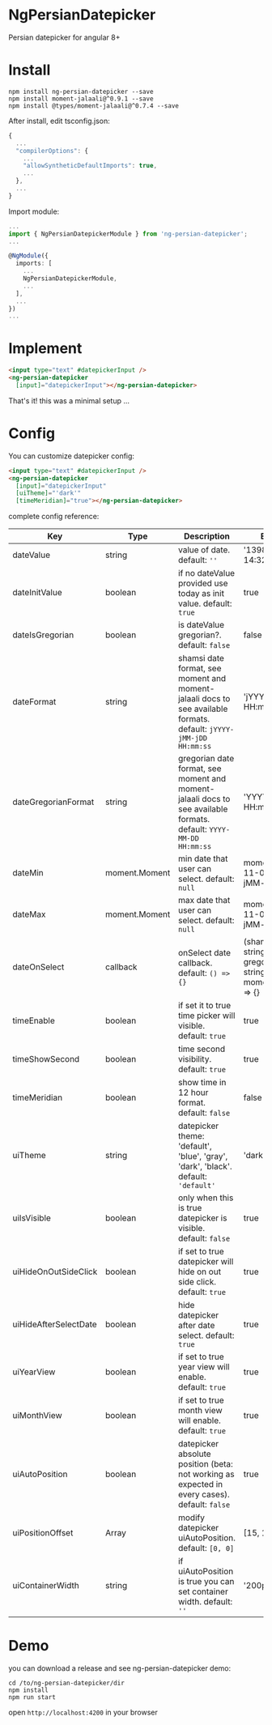 # NgPersianDatepicker

Persian datepicker for angular 8+

# Install

```
npm install ng-persian-datepicker --save
npm install moment-jalaali@^0.9.1 --save
npm install @types/moment-jalaali@^0.7.4 --save
```

After install, edit tsconfig.json:

```javascript
{
  ...
  "compilerOptions": {
    ...
    "allowSyntheticDefaultImports": true,
    ...
  },
  ...
}
```

Import module:

```typescript
...
import { NgPersianDatepickerModule } from 'ng-persian-datepicker';
...

@NgModule({
  imports: [
    ...
    NgPersianDatepickerModule,
    ...
  ],
  ...
})
...
```

# Implement

```html
<input type="text" #datepickerInput />
<ng-persian-datepicker
  [input]="datepickerInput"></ng-persian-datepicker>
```

That's it! this was a minimal setup ...

# Config

You can customize datepicker config:

```html
<input type="text" #datepickerInput />
<ng-persian-datepicker
  [input]="datepickerInput"
  [uiTheme]="'dark'"
  [timeMeridian]="true"></ng-persian-datepicker>
```

complete config reference:

| Key                    | Type          | Description                                                                                                        | Example                                                                |
| ---------------------- | ------------- | ------------------------------------------------------------------------------------------------------------------ | ---------------------------------------------------------------------- |
| dateValue              | string        | value of date. default: `''`                                                                                       | '1398-12-15 14:32:45'                                                  |
| dateInitValue          | boolean       | if no dateValue provided use today as init value. default: `true`                                                  | true                                                                   |
| dateIsGregorian        | boolean       | is dateValue gregorian?. default: `false`                                                                          | false                                                                  |
| dateFormat             | string        | shamsi date format, see moment and moment-jalaali docs to see available formats. default: `jYYYY-jMM-jDD HH:mm:ss` | 'jYYYY-jMM-jDD HH:mm:ss'                                               |
| dateGregorianFormat    | string        | gregorian date format, see moment and moment-jalaali docs to see available formats. default: `YYYY-MM-DD HH:mm:ss` | 'YYYY-MM-DD HH:mm:ss'                                                  |
| dateMin                | moment.Moment | min date that user can select. default: `null`                                                                     | moment('1396-11-01', 'jYYYY-jMM-jDD')                                  |
| dateMax                | moment.Moment | max date that user can select. default: `null`                                                                     | moment('1398-11-01', 'jYYYY-jMM-jDD')                                  |
| dateOnSelect           | callback      | onSelect date callback. default: `() => {}`                                                                        | (shamsiDate: string, gregorianDate: string, date: moment.Moment) => {} |
| timeEnable             | boolean       | if set it to true time picker will visible. default: `true`                                                        | true                                                                   |
| timeShowSecond         | boolean       | time second visibility. default: `true`                                                                            | true                                                                   |
| timeMeridian           | boolean       | show time in 12 hour format. default: `false`                                                                      | false                                                                  |
| uiTheme                | string        | datepicker theme: 'default', 'blue', 'gray', 'dark', 'black'. default: `'default'`                                 | 'dark'                                                                 |
| uiIsVisible            | boolean       | only when this is true datepicker is visible. default: `false`                                                     | true                                                                   |
| uiHideOnOutSideClick   | boolean       | if set to true datepicker will hide on out side click. default: `true`                                             | true                                                                   |
| uiHideAfterSelectDate  | boolean       | hide datepicker after date select. default: `true`                                                                 | true                                                                   |
| uiYearView             | boolean       | if set to true year view will enable. default: `true`                                                              | true                                                                   |
| uiMonthView            | boolean       | if set to true month view will enable. default: `true`                                                             | true                                                                   |
| uiAutoPosition         | boolean       | datepicker absolute position (beta: not working as expected in every cases). default: `false`                      | true                                                                   |
| uiPositionOffset       | Array<number> | modify datepicker uiAutoPosition. default: `[0, 0]`                                                                | [15, 10]                                                               |
| uiContainerWidth       | string        | if uiAutoPosition is true you can set container width. default: `''`                                               | '200px'                                                                |

# Demo

you can download a release and see ng-persian-datepicker demo:

```
cd /to/ng-persian-datepicker/dir
npm install
npm run start
```

open `http://localhost:4200` in your browser
